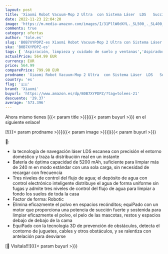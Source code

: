 ```yaml
---
layout: post
title: 'Xiaomi Robot Vacuum-Mop 2 Ultra  con Sistema Láser  LDS   Succión de 4000 Pa  Tecnología 3D  5200 mAh  Base de Autovaciado  App Mi Home  Alexa & Google Assistant  Negro'
date: 2022-11-23 22:04:20
image: 'https://m.media-amazon.com/images/I/31PllW0dXYL._SL500_._SL400_.jpg'
comments: true
category: ofertas
author: 'tole.es'
slug: 'B0B7XYPDPZ-es Xiaomi Robot Vacuum-Mop 2 Ultra con Sistema Láser LDS...'
sku: 'B0B7XYPDPZ-es'
tags: [ 'Aspiración, limpieza y cuidado de suelo y ventanas','Aspiradoras','Hogar y cocina','Robots aspiradores','alexa','xiaomi','🇪🇸', ]
actualPrice: 564.99 EUR
currency: EUR
price: 564.99
comparePrice: 799.98 EUR
prodname: 'Xiaomi Robot Vacuum-Mop 2 Ultra  con Sistema Láser  LDS   Succión de 4000 Pa  Tecnología 3D  5200 mAh  Base de Autovaciado  App Mi Home  Alexa & Google Assistant  Negro'
country: 'es'
flag: '🇪🇸'
brand: 'Xiaomi'
buyurl: 'https://www.amazon.es/dp/B0B7XYPDPZ/?tag=tolees-21'
descuento: '29.37'
average: '573.396'
---
```


Ahora mismo tienes [{{< param title >}}]({{< param buyurl >}}) en el siguiente enlace!

[![{{< param prodname >}}]({{< param image >}})]({{< param buyurl >}})

🔎:

- la tecnología de navegación láser LDS escanea con precisión el entorno doméstico y traza la distribución real en un instante
- Batería de óptima capacidad de 5200 mAh, suficiente para limpiar más de 240 m en modo estándar con una sola carga, sin necesidad de recargar con frecuencia
- Tres niveles de control del flujo de agua; el depósito de agua con control electrónico inteligente distribuye el agua de forma uniforme sin fugas y admite tres niveles de control del flujo de agua para limpiar a fondo los suelos de toda la casa
- Factor de forma: Robotic
- Elimina eficazmente el polvo en espacios recónditos; equiPado con un motor que proporciona una potencia de succión fuerte y sostenida para limpiar eficazmente el polvo, el pelo de las mascotas, restos y espacios debajo de debajo de la cama
- EquiPado con la tecnología 3D de prevención de obstáculos, detecta el contorno de juguetes, cables y otros obstáculos, y se ralentiza con antelación para desviarse

[🛒 Visítala!!!]({{< param buyurl >}})
